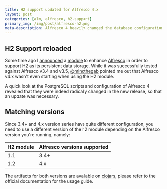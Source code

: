 ```yaml
---
title: H2 support updated for Alfresco 4.x
layout: post
categories: [alm, alfresco, h2-support]
primary_img: /img/post/alfresco-h2.png
meta-description: Alfresco 4 heavily changed the database configuration and scripts. This required an update of the H2 support module
---
```


H2 Support reloaded
-------------------

Some time ago I [announced](/2011/08/03/h2-embedded-db-and-alfresco-3-4/) a [module](https://github.com/skuro/alfresco-h2-support) to enhance [Alfresco](http://www.alfresco.com) in order to support H2 as its persistent data storage. While it was successfully tested against Alfresco v3.4 and v3.5, [@mindthegab](http://www.mindthegab.com) pointed me out that Alfresco v4.x wasn't even starting when using the H2 module. 

A quick look at the PostgreSQL scripts and configuration of Alfresco 4 revealed that they were indeed radically changed in the new release, so that an update was necessary. 

Matching versions
-----------------

Since 3.4+ and 4.x version series have quite different configuration, you need to use a different version of the h2 module depending on the Alfresco version you're running, namely:

<table>
    <tr>
      <th>H2 module</th><th>Alfresco versions supported</th>
    </tr>
  <tbody>
    <tr>
      <td>1.1</td><td>3.4+</td>
    </tr>
    <tr>
      <td>1.2</td><td>4.x</td>
    </tr>
  </tbody>
</table>

The artifacts for both versions are available on [clojars](http://clojars.org), please refer to the official documentation for the usage guide.
